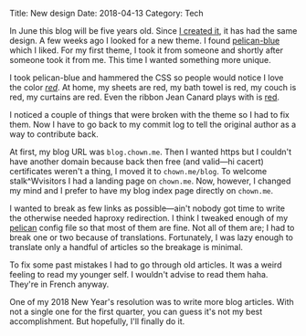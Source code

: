 Title: New design
Date: 2018-04-13
Category: Tech


In June this blog will be five years old. Since [I created it](./blog.html), it
has had the same design. A few weeks ago I looked for a new theme. I found
[pelican-blue](https://github.com/Parbhat/pelican-blue) which I liked. For my
first theme, I took it from someone and shortly after someone took it from me.
This time I wanted something more unique.

I took pelican-blue and hammered the CSS so people would notice I love the
color [*red*](https://en.wikipedia.org/wiki/Red). At home, my sheets are red, my bath towel is red, my couch is
red, my curtains are red. Even the ribbon Jean Canard plays with is [red](https://pics.chown.me/Jean-Canard/IMG_0675.JPG).

I noticed a couple of things that were broken with the theme so I had to fix
them. Now I have to go back to my commit log to tell the original author as a
way to contribute back.

At first, my blog URL was `blog.chown.me`. Then I wanted https but I couldn't
have another domain because back then free (and valid—hi cacert) certificates
weren't a thing, I moved it to `chown.me/blog`. To welcome stalk^Wvisitors I
had a landing page on `chown.me`. Now, however, I changed my mind and I prefer
to have my blog index page directly on `chown.me`.

I wanted to break as few links as possible—ain't nobody got time to write the
otherwise needed haproxy redirection. I think I tweaked enough of my
[pelican](https://blog.getpelican.com/) config file so that most of them are fine.
Not all of them are; I had to break one or two because of translations.
Fortunately, I was lazy enough to translate only a handful of articles so the
breakage is minimal.

To fix some past mistakes I had to go through old articles. It was a weird
feeling to read my younger self. I wouldn't advise to read them haha. They're in
French anyway.

One of my 2018 New Year's resolution was to write more blog articles. With not a
single one for the first quarter, you can guess it's not my best
accomplishment. But hopefully, I'll finally do it.
